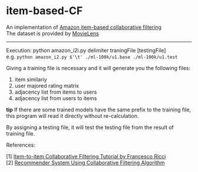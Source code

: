# item-based-CF

An implementation of [Amazon item-based collaborative filtering](https://www.cs.umd.edu/~samir/498/Amazon-Recommendations.pdf)  
The dataset is provided by [MovieLens](grouplens.org/datasets/movielens/)

----

Execution:
  python amazon_i2i.py delimiter traningFile [testingFile]  
  e.g. `python amazon_i2.py $'\t' ./ml-100k/u1.base ./ml-100k/u1.test`

Giving a training file is necessary and it will generate you the following files:

1. item similariy
2. user majored rating matrix
3. adjacency list from items to users
4. adjacency list from users to items

**tip** If there are some trained models have the same prefix to the training file, this program will read it directly without re-calculation.

By assigning a testing file, it will test the testing file from the result of training file.

References:

[1] [Item-to-item Collaborative Filtering Tutorial by Francesco Ricci](https://www.ics.uci.edu/~welling/teaching/CS77Bwinter12/presentations/course_Ricci/13-Item-to-Item-Matrix-CF.pdf)  
[2] [Recommender System Using Collaborative Filtering Algorithm](http://core.ac.uk/download/files/261/10687433.pdf)  
